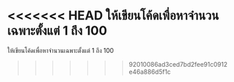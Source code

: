 <<<<<<< HEAD
ให้เขียนโค้ดเพื่อหาจำนวนเฉพาะตั้งแต่ 1 ถึง 100
=======
ให้เขียนโค้ดเพื่อหาจำนวนเฉพาะตั้งแต่ 1 ถึง 100
>>>>>>> 92010086ad3ced7bd2fee91c0912e46a886d5f1c

